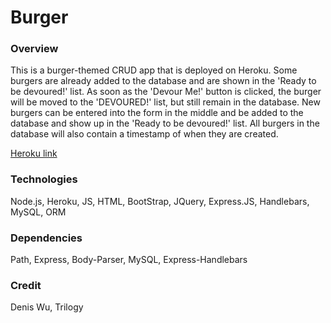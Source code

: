 # Burger

### Overview

This is a burger-themed CRUD app that is deployed on Heroku. Some burgers are already added to the database and are shown in the 'Ready to be devoured!' list. As soon as the 'Devour Me!' button is clicked, the burger will be moved to the 'DEVOURED!' list, but still remain in the database. New burgers can be entered into the form in the middle and be added to the database and show up in the 'Ready to be devoured!' list. All burgers in the database will also contain a timestamp of when they are created.

[Heroku link](https://frozen-coast-95001.herokuapp.com/)

### Technologies
Node.js, Heroku, JS, HTML, BootStrap, JQuery, Express.JS, Handlebars, MySQL, ORM

### Dependencies
Path, Express, Body-Parser, MySQL, Express-Handlebars

### Credit
Denis Wu, Trilogy